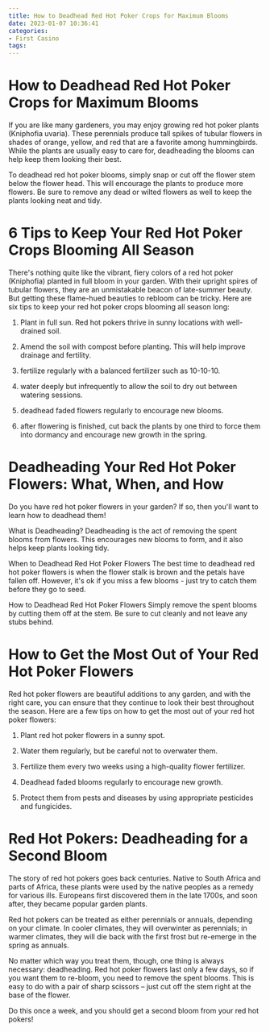 ```yaml
---
title: How to Deadhead Red Hot Poker Crops for Maximum Blooms 
date: 2023-01-07 10:36:41
categories:
- First Casino
tags:
---
```



#  How to Deadhead Red Hot Poker Crops for Maximum Blooms 

If you are like many gardeners, you may enjoy growing red hot poker plants (Kniphofia uvaria). These perennials produce tall spikes of tubular flowers in shades of orange, yellow, and red that are a favorite among hummingbirds. While the plants are usually easy to care for, deadheading the blooms can help keep them looking their best. 

To deadhead red hot poker blooms, simply snap or cut off the flower stem below the flower head. This will encourage the plants to produce more flowers. Be sure to remove any dead or wilted flowers as well to keep the plants looking neat and tidy.

#  6 Tips to Keep Your Red Hot Poker Crops Blooming All Season

There's nothing quite like the vibrant, fiery colors of a red hot poker (Kniphofia) planted in full bloom in your garden. With their upright spires of tubular flowers, they are an unmistakable beacon of late-summer beauty. But getting these flame-hued beauties to rebloom can be tricky. Here are six tips to keep your red hot poker crops blooming all season long:

1. Plant in full sun. Red hot pokers thrive in sunny locations with well-drained soil.

2. Amend the soil with compost before planting. This will help improve drainage and fertility.

3. fertilize regularly with a balanced fertilizer such as 10-10-10.

4. water deeply but infrequently to allow the soil to dry out between watering sessions.

5. deadhead faded flowers regularly to encourage new blooms.

6. after flowering is finished, cut back the plants by one third to force them into dormancy and encourage new growth in the spring.

#  Deadheading Your Red Hot Poker Flowers: What, When, and How

Do you have red hot poker flowers in your garden? If so, then you'll want to learn how to deadhead them!

What is Deadheading?
Deadheading is the act of removing the spent blooms from flowers. This encourages new blooms to form, and it also helps keep plants looking tidy.

When to Deadhead Red Hot Poker Flowers
The best time to deadhead red hot poker flowers is when the flower stalk is brown and the petals have fallen off. However, it's ok if you miss a few blooms - just try to catch them before they go to seed.

How to Deadhead Red Hot Poker Flowers
Simply remove the spent blooms by cutting them off at the stem. Be sure to cut cleanly and not leave any stubs behind.

#  How to Get the Most Out of Your Red Hot Poker Flowers 

Red hot poker flowers are beautiful additions to any garden, and with the right care, you can ensure that they continue to look their best throughout the season. Here are a few tips on how to get the most out of your red hot poker flowers:

1. Plant red hot poker flowers in a sunny spot.

2. Water them regularly, but be careful not to overwater them.

3. Fertilize them every two weeks using a high-quality flower fertilizer.

4. Deadhead faded blooms regularly to encourage new growth.

5. Protect them from pests and diseases by using appropriate pesticides and fungicides.

#  Red Hot Pokers: Deadheading for a Second Bloom

The story of red hot pokers goes back centuries. Native to South Africa and parts of Africa, these plants were used by the native peoples as a remedy for various ills. Europeans first discovered them in the late 1700s, and soon after, they became popular garden plants.

Red hot pokers can be treated as either perennials or annuals, depending on your climate. In cooler climates, they will overwinter as perennials; in warmer climates, they will die back with the first frost but re-emerge in the spring as annuals.

No matter which way you treat them, though, one thing is always necessary: deadheading. Red hot poker flowers last only a few days, so if you want them to re-bloom, you need to remove the spent blooms. This is easy to do with a pair of sharp scissors – just cut off the stem right at the base of the flower.

Do this once a week, and you should get a second bloom from your red hot pokers!